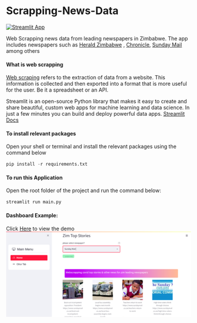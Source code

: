 # Scrapping-News-Data
[![Streamlit App](https://static.streamlit.io/badges/streamlit_badge_black_white.svg)](https://share.streamlit.io/ronald55/scrapping-news-data/main/main.py)

Web Scrapping news data from leading newspapers in Zimbabwe. The app includes newspapers such as [Herald Zimbabwe](https://www.herald.co.zw/category/articles/top-stories) , [Chronicle](https://www.chronicle.co.zw/category/s6-demo-section/c37-top-stories/), [Sunday Mail](https://www.sundaymail.co.zw/category/news/top-stories) among others

#### What is web scrapping
[Web scraping](https://www.parsehub.com/blog/what-is-web-scraping/) refers to the extraction of data from a website. This information is collected and then exported into a format that is more useful for the user. Be it a spreadsheet or an API.

Streamlit is an open-source 
Python library that makes it easy to create and share beautiful,
custom web apps for machine learning and data science. In just a few minutes you can build and deploy powerful data apps.
[Streamlit Docs](https://docs.streamlit.io/library/get-started)

#### To install relevant packages
Open your shell or terminal and install the relevant packages using the command below

```python
pip install -r requirements.txt
```

#### To run this Application
Open the root folder of the project and run the command below:
```python
streamlit run main.py
```

#### Dashboard Example: 
Click [Here](https://share.streamlit.io/ronald55/scrapping-news-data/main/main.py) to view the demo
![Dashboard](components/img/image.png "Web Scrapping Dashboard")

